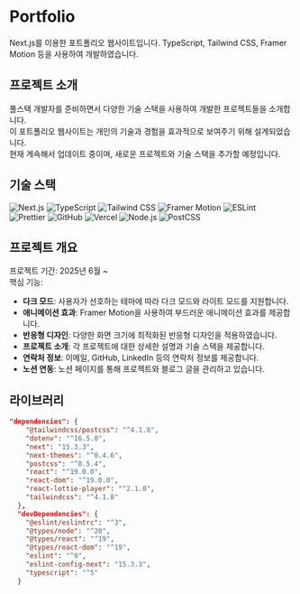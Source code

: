# Portfolio

Next.js를 이용한 포트폴리오 웹사이트입니다.
TypeScript, Tailwind CSS, Framer Motion 등을 사용하여 개발하였습니다.

## 프로젝트 소개

풀스택 개발자를 준비하면서 다양한 기술 스택을 사용하여 개발한 프로젝트들을 소개합니다.  
이 포트폴리오 웹사이트는 개인의 기술과 경험을 효과적으로 보여주기 위해 설계되었습니다.  
현재 계속해서 업데이트 중이며, 새로운 프로젝트와 기술 스택을 추가할 예정입니다.

## 기술 스택

![Next.js](https://img.shields.io/badge/Next.js-000?logo=nextdotjs&logoColor=white)
![TypeScript](https://img.shields.io/badge/TypeScript-3178C6?logo=typescript&logoColor=white)
![Tailwind CSS](https://img.shields.io/badge/Tailwind_CSS-38B2AC?logo=tailwindcss&logoColor=white)
![Framer Motion](https://img.shields.io/badge/Framer_Motion-EF008F?logo=framer&logoColor=white)
![ESLint](https://img.shields.io/badge/ESLint-4B32C3?logo=eslint&logoColor=white)
![Prettier](https://img.shields.io/badge/Prettier-F7B93E?logo=prettier&logoColor=white)
![GitHub](https://img.shields.io/badge/GitHub-181717?logo=github&logoColor=white)
![Vercel](https://img.shields.io/badge/Vercel-000000?logo=vercel&logoColor=white)
![Node.js](https://img.shields.io/badge/Node.js-339933?logo=nodedotjs&logoColor=white)
![PostCSS](https://img.shields.io/badge/PostCSS-DD3A0A?logo=postcss&logoColor=white)

## 프로젝트 개요

프로젝트 기간: 2025년 6월 ~  
핵심 기능:

- **다크 모드**: 사용자가 선호하는 테마에 따라 다크 모드와 라이트 모드를 지원합니다.
- **애니메이션 효과**: Framer Motion을 사용하여 부드러운 애니메이션 효과를 제공합니다.
- **반응형 디자인**: 다양한 화면 크기에 최적화된 반응형 디자인을 적용하였습니다.
- **프로젝트 소개**: 각 프로젝트에 대한 상세한 설명과 기술 스택을 제공합니다.
- **연락처 정보**: 이메일, GitHub, LinkedIn 등의 연락처 정보를 제공합니다.
- **노션 연동**: 노션 페이지를 통해 프로젝트와 블로그 글을 관리하고 있습니다.

## 라이브러리

``` json
"dependencies": {
    "@tailwindcss/postcss": "^4.1.8",
    "dotenv": "^16.5.0",
    "next": "15.3.3",
    "next-themes": "^0.4.6",
    "postcss": "^8.5.4",
    "react": "^19.0.0",
    "react-dom": "^19.0.0",
    "react-lottie-player": "^2.1.0",
    "tailwindcss": "^4.1.8"
  },
  "devDependencies": {
    "@eslint/eslintrc": "^3",
    "@types/node": "^20",
    "@types/react": "^19",
    "@types/react-dom": "^19",
    "eslint": "^9",
    "eslint-config-next": "15.3.3",
    "typescript": "^5"
  }
```
